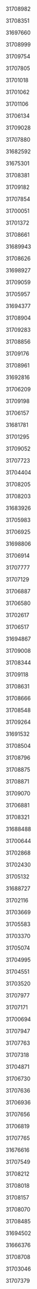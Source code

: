31708982

31708351

31697660

31708999

31709754

31707805

31701018

31701062

31701106

31706134

31709028

31707880

31682592

31675301

31708381

31709182

31707854

31700051

31701372

31708661

31689943

31708626

31698927

31709059

31705957

31694377

31708904

31709283

31708856

31709176

31708961

31692816

31706209

31709198

31706157

31681781

31701295

31709052

31707723

31704404

31708205

31708203

31683926

31705983

31706925

31698806

31706914

31707777

31707129

31706887

31706580

31702617

31706517

31694867

31709008

31708344

31709118

31708631

31708666

31708548

31709264

31691532

31708504

31708796

31708875

31708871

31709070

31706881

31708321

31688488

31700644

31702868

31702430

31705132

31688727

31702116

31703669

31705583

31703370

31705074

31704995

31704551

31703520

31707977

31707171

31700694

31707947

31707763

31707318

31704871

31706730

31707636

31706936

31707656

31706819

31707765

31676616

31707549

31708212

31708018

31708157

31708070

31708485

31694502

31666376

31708708

31703046

31707379

